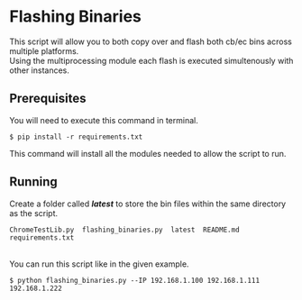 

# Flashing Binaries

This script will allow you to both copy over and flash both cb/ec bins across multiple platforms.<br>Using the multiprocessing module each flash is executed simultenously with other instances. 

## Prerequisites

You will need to execute this command in terminal. 

```
$ pip install -r requirements.txt
```

This command will install all the modules needed to allow the script to run.

## Running

Create a folder called *__latest__* to store the bin files within the same directory as the script.
```
ChromeTestLib.py  flashing_binaries.py  latest  README.md  requirements.txt
```
<br>
You can run this script like in the given example.

```
$ python flashing_binaries.py --IP 192.168.1.100 192.168.1.111 192.168.1.222 
```





